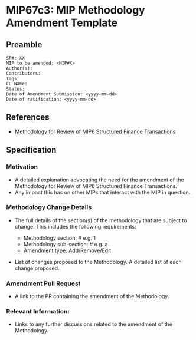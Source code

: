 # MIP67c3: MIP Methodology Amendment Template

## Preamble

```
SP#: XX
MIP to be amended: <MIP#X>
Author(s):
Contributors:
Tags:
CU Name:
Status:
Date of Amendment Submission: <yyyy-mm-dd>
Date of ratification: <yyyy-mm-dd>
```
## References

- [Methodology for Review of MIP6 Structured Finance Transactions](https://forum.makerdao.com/t/methodology-for-review-of-mip6-structured-finance-transactions/12697)

## Specification

### Motivation

- A detailed explanation advocating the need for the amendment of the Methodology for Review of MIP6 Structured Finance Transactions.
- Any impact this has on other MIPs that interact with the MIP in question.

### Methodology Change Details
- The full details of the section(s) of the methodology that are subject to change. This includes the following requirements:
    * Methodology section: # e.g. 1
    * Methodology sub-section: # e.g. a
    * Amendment type: Add/Remove/Edit

- List of changes proposed to the Methodology. A detailed list of each change proposed.

### Amendment Pull Request

- A link to the PR containing the amendment of the Methodology.

### Relevant Information:

- Links to any further discussions related to the amendment of the Methodology.
